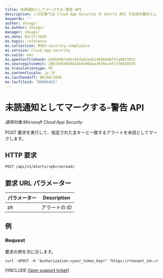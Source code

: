 ```yaml
---
title: 未読通知としてマークする-警告 API
description: この記事では Cloud App Security の Alerts API で未読の要求としてマークする方法について説明します。
keywords: ''
author: shsagir
ms.author: shsagir
manager: shsagir
ms.date: 03/27/2020
ms.topic: reference
ms.collection: M365-security-compliance
ms.service: cloud-app-security
ms.suite: ems
ms.openlocfilehash: b46b50b7e82c8fdab2a431489b6d6f57a0833952
ms.sourcegitcommit: 286f8d5d940d1bb9a09daa3070ac4fc3768208f8
ms.translationtype: MT
ms.contentlocale: ja-JP
ms.lasthandoff: 06/08/2020
ms.locfileid: "84505431"
---
```

# <a name="mark-as-unread---alerts-api"></a>未読通知としてマークする-警告 API

*適用対象:Microsoft Cloud App Security*

POST 要求を実行して、指定された主キーと一致するアラートを未読としてマークします。

## <a name="http-request"></a>HTTP 要求

```rest
POST /api/v1/alerts/<pk>/unread/
```

## <a name="request-url-parameters"></a>要求 URL パラメーター

| パラメーター | Description |
| --- | --- |
| pk | アラートの ID |

## <a name="example"></a>例

### <a name="request"></a>Request

要求の例を次に示します。

```rest
curl -XPOST -H "Authorization:<your_token_key>" "https://<tenant_id>.<tenant_region>.contoso.com/api/v1/alerts/<pk>/unread/"
```

[!INCLUDE [Open support ticket](includes/support.md)]
